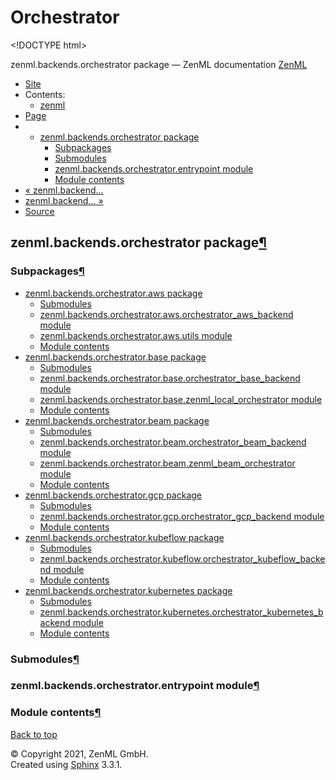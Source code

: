 # Orchestrator

&lt;!DOCTYPE html&gt;

zenml.backends.orchestrator package — ZenML documentation  [ZenML](https://github.com/zenml-io/zenml/tree/e03186485a4d97ca52ee0268d9168304783fdd47/docs/sphinx_docs/_build/html/index.html)

*  [Site](https://github.com/zenml-io/zenml/tree/e03186485a4d97ca52ee0268d9168304783fdd47/docs/sphinx_docs/_build/html/index.html)
  * Contents:
    * [zenml](https://github.com/zenml-io/zenml/tree/e03186485a4d97ca52ee0268d9168304783fdd47/docs/sphinx_docs/_build/html/modules.html)
*  [Page](./)
  * * [zenml.backends.orchestrator package](./)
      * [Subpackages](./#subpackages)
      * [Submodules](./#submodules)
      * [zenml.backends.orchestrator.entrypoint module](./#zenml-backends-orchestrator-entrypoint-module)
      * [Module contents](./#module-contents)
* [ « zenml.backend...](../)
* [ zenml.backend... »](https://github.com/zenml-io/zenml/tree/e03186485a4d97ca52ee0268d9168304783fdd47/docs/sphinx_docs/_build/html/zenml.backends.orchestrator.aws.html)
*  [Source](https://github.com/zenml-io/zenml/tree/e03186485a4d97ca52ee0268d9168304783fdd47/docs/sphinx_docs/_build/html/_sources/zenml.backends.orchestrator.rst.txt)

## zenml.backends.orchestrator package[¶](./#zenml-backends-orchestrator-package)

### Subpackages[¶](./#subpackages)

* [zenml.backends.orchestrator.aws package](https://github.com/zenml-io/zenml/tree/e03186485a4d97ca52ee0268d9168304783fdd47/docs/sphinx_docs/_build/html/zenml.backends.orchestrator.aws.html)
  * [Submodules](https://github.com/zenml-io/zenml/tree/e03186485a4d97ca52ee0268d9168304783fdd47/docs/sphinx_docs/_build/html/zenml.backends.orchestrator.aws.html#submodules)
  * [zenml.backends.orchestrator.aws.orchestrator\_aws\_backend module](https://github.com/zenml-io/zenml/tree/e03186485a4d97ca52ee0268d9168304783fdd47/docs/sphinx_docs/_build/html/zenml.backends.orchestrator.aws.html#zenml-backends-orchestrator-aws-orchestrator-aws-backend-module)
  * [zenml.backends.orchestrator.aws.utils module](https://github.com/zenml-io/zenml/tree/e03186485a4d97ca52ee0268d9168304783fdd47/docs/sphinx_docs/_build/html/zenml.backends.orchestrator.aws.html#zenml-backends-orchestrator-aws-utils-module)
  * [Module contents](https://github.com/zenml-io/zenml/tree/e03186485a4d97ca52ee0268d9168304783fdd47/docs/sphinx_docs/_build/html/zenml.backends.orchestrator.aws.html#module-contents)
* [zenml.backends.orchestrator.base package](https://github.com/zenml-io/zenml/tree/e03186485a4d97ca52ee0268d9168304783fdd47/docs/sphinx_docs/_build/html/zenml.backends.orchestrator.base.html)
  * [Submodules](https://github.com/zenml-io/zenml/tree/e03186485a4d97ca52ee0268d9168304783fdd47/docs/sphinx_docs/_build/html/zenml.backends.orchestrator.base.html#submodules)
  * [zenml.backends.orchestrator.base.orchestrator\_base\_backend module](https://github.com/zenml-io/zenml/tree/e03186485a4d97ca52ee0268d9168304783fdd47/docs/sphinx_docs/_build/html/zenml.backends.orchestrator.base.html#zenml-backends-orchestrator-base-orchestrator-base-backend-module)
  * [zenml.backends.orchestrator.base.zenml\_local\_orchestrator module](https://github.com/zenml-io/zenml/tree/e03186485a4d97ca52ee0268d9168304783fdd47/docs/sphinx_docs/_build/html/zenml.backends.orchestrator.base.html#zenml-backends-orchestrator-base-zenml-local-orchestrator-module)
  * [Module contents](https://github.com/zenml-io/zenml/tree/e03186485a4d97ca52ee0268d9168304783fdd47/docs/sphinx_docs/_build/html/zenml.backends.orchestrator.base.html#module-contents)
* [zenml.backends.orchestrator.beam package](https://github.com/zenml-io/zenml/tree/e03186485a4d97ca52ee0268d9168304783fdd47/docs/sphinx_docs/_build/html/zenml.backends.orchestrator.beam.html)
  * [Submodules](https://github.com/zenml-io/zenml/tree/e03186485a4d97ca52ee0268d9168304783fdd47/docs/sphinx_docs/_build/html/zenml.backends.orchestrator.beam.html#submodules)
  * [zenml.backends.orchestrator.beam.orchestrator\_beam\_backend module](https://github.com/zenml-io/zenml/tree/e03186485a4d97ca52ee0268d9168304783fdd47/docs/sphinx_docs/_build/html/zenml.backends.orchestrator.beam.html#zenml-backends-orchestrator-beam-orchestrator-beam-backend-module)
  * [zenml.backends.orchestrator.beam.zenml\_beam\_orchestrator module](https://github.com/zenml-io/zenml/tree/e03186485a4d97ca52ee0268d9168304783fdd47/docs/sphinx_docs/_build/html/zenml.backends.orchestrator.beam.html#zenml-backends-orchestrator-beam-zenml-beam-orchestrator-module)
  * [Module contents](https://github.com/zenml-io/zenml/tree/e03186485a4d97ca52ee0268d9168304783fdd47/docs/sphinx_docs/_build/html/zenml.backends.orchestrator.beam.html#module-contents)
* [zenml.backends.orchestrator.gcp package](https://github.com/zenml-io/zenml/tree/e03186485a4d97ca52ee0268d9168304783fdd47/docs/sphinx_docs/_build/html/zenml.backends.orchestrator.gcp.html)
  * [Submodules](https://github.com/zenml-io/zenml/tree/e03186485a4d97ca52ee0268d9168304783fdd47/docs/sphinx_docs/_build/html/zenml.backends.orchestrator.gcp.html#submodules)
  * [zenml.backends.orchestrator.gcp.orchestrator\_gcp\_backend module](https://github.com/zenml-io/zenml/tree/e03186485a4d97ca52ee0268d9168304783fdd47/docs/sphinx_docs/_build/html/zenml.backends.orchestrator.gcp.html#zenml-backends-orchestrator-gcp-orchestrator-gcp-backend-module)
  * [Module contents](https://github.com/zenml-io/zenml/tree/e03186485a4d97ca52ee0268d9168304783fdd47/docs/sphinx_docs/_build/html/zenml.backends.orchestrator.gcp.html#module-contents)
* [zenml.backends.orchestrator.kubeflow package](zenml.backends.orchestrator.kubeflow.md)
  * [Submodules](zenml.backends.orchestrator.kubeflow.md#submodules)
  * [zenml.backends.orchestrator.kubeflow.orchestrator\_kubeflow\_backend module](zenml.backends.orchestrator.kubeflow.md#zenml-backends-orchestrator-kubeflow-orchestrator-kubeflow-backend-module)
  * [Module contents](zenml.backends.orchestrator.kubeflow.md#module-contents)
* [zenml.backends.orchestrator.kubernetes package](zenml.backends.orchestrator.kubernetes.md)
  * [Submodules](zenml.backends.orchestrator.kubernetes.md#submodules)
  * [zenml.backends.orchestrator.kubernetes.orchestrator\_kubernetes\_backend module](zenml.backends.orchestrator.kubernetes.md#zenml-backends-orchestrator-kubernetes-orchestrator-kubernetes-backend-module)
  * [Module contents](zenml.backends.orchestrator.kubernetes.md#module-contents)

### Submodules[¶](./#submodules)

### zenml.backends.orchestrator.entrypoint module[¶](./#zenml-backends-orchestrator-entrypoint-module)

### Module contents[¶](./#module-contents)

 [Back to top](./)

 © Copyright 2021, ZenML GmbH.  
 Created using [Sphinx](http://sphinx-doc.org/) 3.3.1.  


